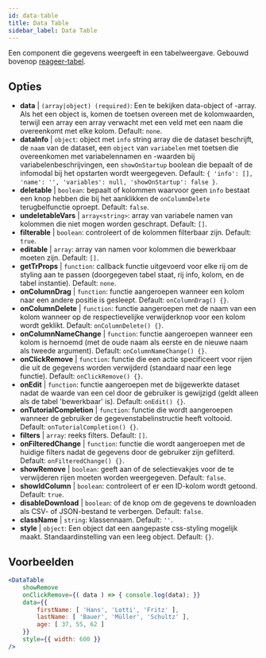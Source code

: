 ```yaml
---
id: data-table 
title: Data Table
sidebar_label: Data Table
---
```


Een component die gegevens weergeeft in een tabelweergave. Gebouwd bovenop [reageer-tabel](https://react-table.js.org/).

## Opties

* __data__ | `(array|object) (required)`: Een te bekijken data-object of -array. Als het een object is, komen de toetsen overeen met de kolomwaarden, terwijl een array een array verwacht met een veld met een naam die overeenkomt met elke kolom. Default: `none`.
* __dataInfo__ | `object`: object met `info` string array die de dataset beschrijft, de `naam` van de dataset, een `object` van `variabelen` met toetsen die overeenkomen met variabelennamen en -waarden bij variabelenbeschrijvingen, een `showOnStartup` boolean die bepaalt of de infomodal bij het opstarten wordt weergegeven. Default: `{
  'info': [],
  'name': '',
  'variables': null,
  'showOnStartup': false
}`.
* __deletable__ | `boolean`: bepaalt of kolommen waarvoor geen `info` bestaat een knop hebben die bij het aanklikken de `onColumnDelete` terugbelfunctie oproept. Default: `false`.
* __undeletableVars__ | `array<string>`: array van variabele namen van kolommen die niet mogen worden geschrapt. Default: `[]`.
* __filterable__ | `boolean`: controleert of de kolommen filterbaar zijn. Default: `true`.
* __editable__ | `array`: array van namen voor kolommen die bewerkbaar moeten zijn. Default: `[]`.
* __getTrProps__ | `function`: callback functie uitgevoerd voor elke rij om de styling aan te passen (doorgegeven tabel staat, rij info,
kolom, en de tabel instantie). Default: `none`.
* __onColumnDrag__ | `function`: functie aangeroepen wanneer een kolom naar een andere positie is gesleept. Default: `onColumnDrag() {}`.
* __onColumnDelete__ | `function`: functie aangeroepen met de naam van een kolom wanneer op de respectievelijke verwijderknop voor een kolom wordt geklikt. Default: `onColumnDelete() {}`.
* __onColumnNameChange__ | `function`: functie aangeroepen wanneer een kolom is hernoemd (met de oude naam als eerste en de nieuwe naam als tweede argument). Default: `onColumnNameChange() {}`.
* __onClickRemove__ | `function`: functie die een actie specificeert voor rijen die uit de gegevens worden verwijderd (standaard naar een lege functie). Default: `onClickRemove() {}`.
* __onEdit__ | `function`: functie aangeroepen met de bijgewerkte dataset nadat de waarde van een cel door de gebruiker is gewijzigd (geldt alleen als de tabel 'bewerkbaar' is). Default: `onEdit() {}`.
* __onTutorialCompletion__ | `function`: functie die wordt aangeroepen wanneer de gebruiker de gegevenstabelinstructie heeft voltooid. Default: `onTutorialCompletion() {}`.
* __filters__ | `array`: reeks filters. Default: `[]`.
* __onFilteredChange__ | `function`: functie die wordt aangeroepen met de huidige filters nadat de gegevens door de gebruiker zijn gefilterd. Default: `onFilteredChange() {}`.
* __showRemove__ | `boolean`: geeft aan of de selectievakjes voor de te verwijderen rijen moeten worden weergegeven. Default: `false`.
* __showIdColumn__ | `boolean`: controleert of er een ID-kolom wordt getoond. Default: `true`.
* __disableDownload__ | `boolean`: of de knop om de gegevens te downloaden als CSV- of JSON-bestand te verbergen. Default: `false`.
* __className__ | `string`: klassennaam. Default: `''`.
* __style__ | `object`: Een object dat een aangepaste css-styling mogelijk maakt. Standaardinstelling van een leeg object. Default: `{}`.


## Voorbeelden

```jsx live
<DataTable
    showRemove
    onClickRemove={( data ) => { console.log(data); }}
    data={{ 
        firstName: [ 'Hans', 'Lotti', 'Fritz' ], 
        lastName: [ 'Bauer', 'Müller', 'Schultz' ],
        age: [ 37, 55, 62 ]
    }}
    style={{ width: 600 }}
/>
```

